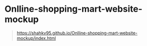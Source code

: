 # Onlline-shopping-mart-website-mockup
> https://shahkv95.github.io/Onlline-shopping-mart-website-mockup/index.html
